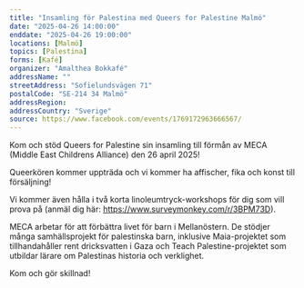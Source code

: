 ```yaml
---
title: "Insamling för Palestina med Queers for Palestine Malmö"
date: "2025-04-26 14:00:00"
enddate: "2025-04-26 19:00:00"
locations: [Malmö]
topics: [Palestina]
forms: [Kafé]
organizer: "Amalthea Bokkafé"
addressName: ""
streetAddress: "Sofielundsvägen 71"
postalCode: "SE-214 34 Malmö"
addressRegion:
addressCountry: "Sverige"
source: https://www.facebook.com/events/1769172963666567/
---
```

Kom och stöd Queers for Palestine sin insamling till förmån av MECA (Middle East Childrens Alliance) den 26 april 2025!

Queerkören kommer uppträda och vi kommer ha affischer, fika och konst till försäljning! 

Vi kommer även hålla i två korta linoleumtryck-workshops för dig som vill prova på (anmäl dig här: https://www.surveymonkey.com/r/3BPM73D).

MECA arbetar för att förbättra livet för barn i Mellanöstern. De stödjer många samhällsprojekt för palestinska barn, inklusive Maia-projektet som tillhandahåller rent dricksvatten i Gaza och Teach Palestine-projektet som utbildar lärare om Palestinas historia och verklighet.

Kom och gör skillnad!

